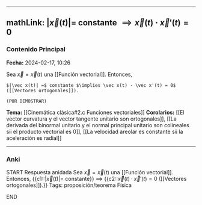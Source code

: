 
---
mathLink: $|\vec x(t)| =$ constante $\implies \vec x(t) · \vec x'(t) = 0$
---
### Contenido Principal

**Fecha:** 2024-02-17, 10:26

Sea $\vec x = \vec x(t)$ una [[Función vectorial]]. Entonces,

```ad-proposition
$|\vec x(t)| =$ constante $\implies \vec x(t) · \vec x'(t) = 0$ ([[Vectores ortogonales]]).
```

```ad-proof
(POR DEMOSTRAR)
```

**Tema:** [[Cinemática clásica#2.c Funciones vectoriales]]
**Corolarios:** [[El vector curvatura y el vector tangente unitario son ortogonales]], [[La derivada del binormal unitario y el normal principal unitario son colineales sii el producto vectorial es 0]], [[La velocidad areolar es constante sii la aceleración es radial]]

---
### Anki

START
Respuesta anidada
Sea $\vec x = \vec x(t)$ una [[Función vectorial]]. Entonces, {{c1::$|\vec x(t)| =$ constante}} $\implies$ {{c2::$\vec x(t) · \vec x'(t) = 0$ ([[Vectores ortogonales]]).}}
Tags: proposición/teorema Física
<!--ID: 1708275569331-->
END
